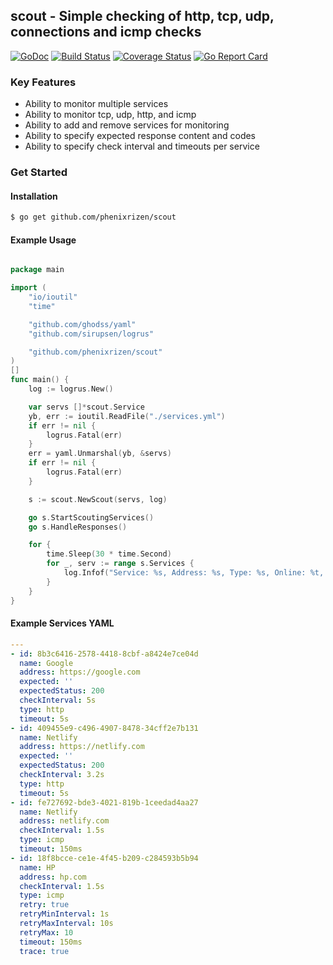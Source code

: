 ## scout - Simple checking of http, tcp, udp, connections and icmp checks
[![GoDoc](https://img.shields.io/badge/godoc-reference-blue.svg)](http://godoc.org/github.com/phenixrizen/scout)
[![Build Status](https://travis-ci.org/phenixrizen/scout.svg?branch=master)](https://travis-ci.org/phenixrizen/scout)
[![Coverage Status](https://coveralls.io/repos/github/phenixrizen/scout/badge.svg?branch=master)](https://coveralls.io/github/phenixrizen/scout?branch=master)
[![Go Report Card](https://goreportcard.com/badge/github.com/phenixrizen/scout)](https://goreportcard.com/report/github.com/phenixrizen/scout)

### Key Features
- Ability to monitor multiple services
- Ability to monitor tcp, udp, http, and icmp
- Ability to add and remove services for monitoring
- Ability to specify expected response content and codes
- Ability to specify check interval and timeouts per service

### Get Started

#### Installation
```bash
$ go get github.com/phenixrizen/scout
```

#### Example Usage
```go

package main

import (
	"io/ioutil"
	"time"

	"github.com/ghodss/yaml"
	"github.com/sirupsen/logrus"

	"github.com/phenixrizen/scout"
)
[]
func main() {
	log := logrus.New()

	var servs []*scout.Service
	yb, err := ioutil.ReadFile("./services.yml")
	if err != nil {
		logrus.Fatal(err)
	}
	err = yaml.Unmarshal(yb, &servs)
	if err != nil {
		logrus.Fatal(err)
	}

	s := scout.NewScout(servs, log)

	go s.StartScoutingServices()
	go s.HandleResponses()

	for {
		time.Sleep(30 * time.Second)
		for _, serv := range s.Services {
			log.Infof("Service: %s, Address: %s, Type: %s, Online: %t, Last Online: %s, Last Status Code: %d, Latency: %.6fs, Ping Time: %.6fs", serv.Name, serv.Address, serv.Type, serv.Online, serv.LastOnline, serv.LastStatusCode, serv.Latency, serv.PingTime)
		}
	}
}
```

#### Example Services YAML
```yaml
---
- id: 8b3c6416-2578-4418-8cbf-a8424e7ce04d
  name: Google
  address: https://google.com
  expected: ''
  expectedStatus: 200
  checkInterval: 5s
  type: http
  timeout: 5s
- id: 409455e9-c496-4907-8478-34cff2e7b131
  name: Netlify
  address: https://netlify.com
  expected: ''
  expectedStatus: 200
  checkInterval: 3.2s
  type: http
  timeout: 5s
- id: fe727692-bde3-4021-819b-1ceedad4aa27
  name: Netlify
  address: netlify.com
  checkInterval: 1.5s
  type: icmp
  timeout: 150ms
- id: 18f8bcce-ce1e-4f45-b209-c284593b5b94
  name: HP
  address: hp.com
  checkInterval: 1.5s
  type: icmp
  retry: true
  retryMinInterval: 1s
  retryMaxInterval: 10s
  retryMax: 10
  timeout: 150ms
  trace: true
```
